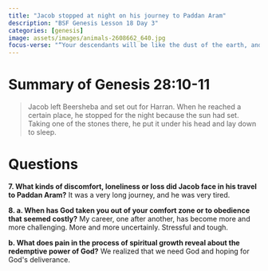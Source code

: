 ```yaml
---
title: "Jacob stopped at night on his journey to Paddan Aram"
description: "BSF Genesis Lesson 18 Day 3"
categories: [genesis]
image: assets/images/animals-2608662_640.jpg
focus-verse: "“Your descendants will be like the dust of the earth, and you will spread out to the west and to the east, to the north and to the south. All peoples on earth will be blessed through you and your offspring.” – Genesis 28:14"
---
```


# Summary of Genesis 28:10-11

> Jacob left Beersheba and set out for Harran. When he reached a certain place, he stopped for the night because the sun had set. Taking one of the stones there, he put it under his head and lay down to sleep.

# Questions

**7. What kinds of discomfort, loneliness or loss did Jacob face in his travel to Paddan Aram?** It was a very long journey, and he was very tired.

**8. a. When has God taken you out of your comfort zone or to obedience that seemed costly?** My career, one after another, has become more and more challenging. More and more uncertainly. Stressful and tough.

**b. What does pain in the process of spiritual growth reveal about the redemptive power of God?** We realized that we need God and hoping for God's deliverance. 
